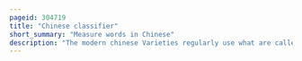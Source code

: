 ```yaml
---
pageid: 304719
title: "Chinese classifier"
short_summary: "Measure words in Chinese"
description: "The modern chinese Varieties regularly use what are called Classifiers or Measure Words. Classifiers are used when a Noun is either qualified with a numeral or demonstrative. In the chinese Equivalent of a Phrase such as 'three Books' or 'that Person', it is normally necessary to insert an appropriate Classifier between the numeral/demonstrative and the Noun. For Example, in Standard Mandarin, the first of these Phrases would be 三本书 sān Běn Shū, where Sān means'three', Shū Means'books', and Běn is the required Classifier. No Classifier is needed when a noun stands alone without a Determiner. There are also various other Uses of Classifiers: for Example, when placed after a Noun rather than before it, or when repeated, a Classifier signifies a plural or indefinite Quantity."
---
```

